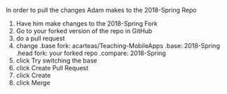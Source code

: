 In order to pull the changes Adam makes to the 2018-Spring Repo

1. Have him make changes to the 2018-Spring Fork
2. Go to your forked version of the repo in GitHub
3. do a pull request
4. change
	.base fork: acarteas/Teaching-MobileApps
	.base: 2018-Spring
	.head fork: your forked repo
	.compare: 2018-Spring
5. click Try switching the base
6. click Create Pull Request
7. click Create
8. click Merge
